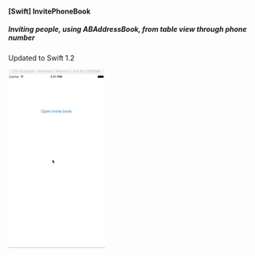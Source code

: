 #### [Swift] InvitePhoneBook
##### Inviting people, using ABAddressBook, from table view through phone number

Updated to Swift 1.2

![](https://github.com/dimpiax/InvitePhoneBook/blob/master/readmeAssets/example.gif)
